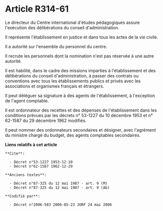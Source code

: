# Article R314-61

Le directeur du Centre international d'études pédagogiques assure l'exécution des délibérations du conseil d'administration.

Il représente l'établissement en justice et dans tous les actes de la vie civile.

Il a autorité sur l'ensemble du personnel du centre.

Il recrute les personnels dont la nomination n'est pas réservée à une autre autorité.

Il est habilité, dans le cadre des missions imparties à l'établissement et des délibérations du conseil d'administration, à
passer des contrats ou conventions avec tous les établissements publics et privés avec les associations et organismes
français et étrangers.

Il peut déléguer sa signature à des agents de l'établissement, à l'exception de l'agent comptable.

Il est ordonnateur des recettes et des dépenses de l'établissement dans les conditions prévues par les décrets n° 53-1227 du
10 décembre 1953 et n° 62-1587 du 29 décembre 1962 modifiés.

Il peut nommer des ordonnateurs secondaires et désigner, avec l'agrément du ministre chargé du budget, des agents comptables
secondaires.

**Liens relatifs à cet article**

	**Cite**:

	  - Décret n°53-1227 1953-12-10
	  - Décret n°62-1587 1962-12-29

	**Anciens textes**:

	  - Décret n°87-325 du 12 mai 1987 - art. 9 (M)
	  - Décret n°87-325 du 12 mai 1987 - art. 9 (Ab)

	**Codifié par**:

	  - Décret n°2006-583 2006-05-23 JORF 24 mai 2006
